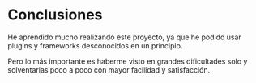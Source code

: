 # Conclusiones

 He aprendido mucho realizando este proyecto, ya que he podido usar plugins y frameworks
desconocidos en un principio.

 Pero lo más importante es haberme visto en grandes dificultades solo y solventarlas poco 
a poco con mayor facilidad y satisfacción.